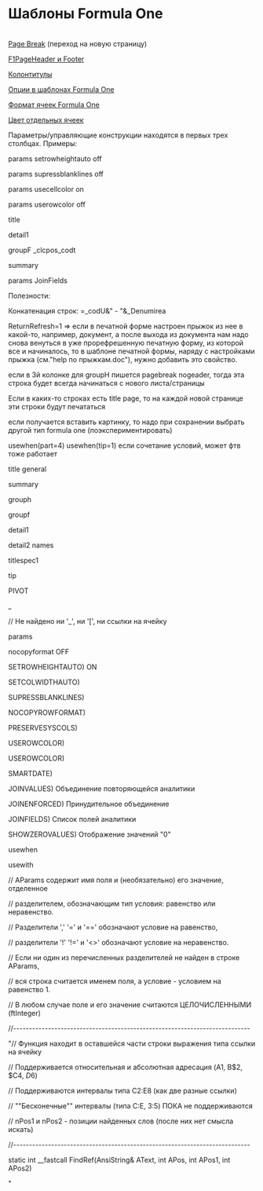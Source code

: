 # Шаблоны Formula One

[  
Page Break](http://wiki.bsoft.biz/xwiki/bin/view/%D0%A0%D0%B0%D0%B7%D1%80%D0%B0%D0%B1%D0%BE%D1%82%D0%BA%D0%B0/Page+Break) \(переход на новую страницу\)

[F1PageHeader и Footer](http://wiki.bsoft.biz/xwiki/bin/view/%D0%A0%D0%B0%D0%B7%D1%80%D0%B0%D0%B1%D0%BE%D1%82%D0%BA%D0%B0/F1PageHeader+%D0%B8+Footer)

[Колонтитулы](http://wiki.bsoft.biz/xwiki/bin/view/%D0%A0%D0%B0%D0%B7%D1%80%D0%B0%D0%B1%D0%BE%D1%82%D0%BA%D0%B0/%D0%9A%D0%BE%D0%BB%D0%BE%D0%BD%D1%82%D0%B8%D1%82%D1%83%D0%BB%D1%8B)

[Опции в шаблонах Formula One](http://wiki.bsoft.biz/xwiki/bin/view/%D0%A0%D0%B0%D0%B7%D1%80%D0%B0%D0%B1%D0%BE%D1%82%D0%BA%D0%B0/%D0%9E%D0%BF%D1%86%D0%B8%D0%B8+%D0%B2+%D1%88%D0%B0%D0%B1%D0%BB%D0%BE%D0%BD%D0%B0%D1%85+Formula+One)

[Формат ячеек Formula One](http://wiki.bsoft.biz/xwiki/bin/view/%D0%A0%D0%B0%D0%B7%D1%80%D0%B0%D0%B1%D0%BE%D1%82%D0%BA%D0%B0/%D0%A4%D0%BE%D1%80%D0%BC%D0%B0%D1%82+%D1%8F%D1%87%D0%B5%D0%B5%D0%BA+Formula+One)

[Цвет отдельных ячеек](http://wiki.bsoft.biz/xwiki/bin/view/%D0%A0%D0%B0%D0%B7%D1%80%D0%B0%D0%B1%D0%BE%D1%82%D0%BA%D0%B0/%D0%A6%D0%B2%D0%B5%D1%82+%D0%BE%D1%82%D0%B4%D0%B5%D0%BB%D1%8C%D0%BD%D1%8B%D1%85+%D1%8F%D1%87%D0%B5%D0%B5%D0%BA)

Параметры/управляющие конструкции находятся в первых трех столбцах. Примеры:

params setrowheightauto off

params supressblanklines off

params usecellcolor on

params userowcolor off

title

detail1

groupF \_clcpos\_codt

summary

params JoinFields

Полезности:

Конкатенация строк: =\_codU&" - "&\_Denumirea

ReturnRefresh=1  =&gt; если в печатной форме настроен прыжок из нее в какой-то, например, документ, а после выхода из документа нам надо снова венуться в уже прорефрешенную печатную форму, из которой все и начиналось, то в шаблоне печатной формы, наряду с настройками прыжка \(см."help по прыжкам.doc"\), нужно добавить это свойство.

если в 3й колонке для groupH пишется pagebreak nogeader, тогда эта строка будет всегда начинаться с нового листа/страницы

Если в каких-то строках есть title page, то на каждой новой странице эти строки будут печататься

если получается вставить картинку, то надо при сохранении выбрать другой тип formula one \(поэкспериментировать\)

usewhen\(part=4\) usewhen\(tip=1\)   если сочетание условий, может фтв тоже работает

  title        general

 summary

 grouph

  groupf

detail1

detail2        names

titlespec1

tip

PIVOT

\_

//  Не найдено ни '\_', ни '\[', ни ссылки на ячейку

params      

nocopyformat OFF

SETROWHEIGHTAUTO\) ON

SETCOLWIDTHAUTO\)

SUPRESSBLANKLINES\)

NOCOPYROWFORMAT\)

PRESERVESYSCOLS\)

USEROWCOLOR\)

USEROWCOLOR\)

SMARTDATE\)

JOINVALUES\) Объединение повторяющейся аналитики

JOINENFORCED\) Принудительное объединение

JOINFIELDS\) Список полей аналитики

SHOWZEROVALUES\) Отображение значений "0"

usewhen

usewith

//  AParams содержит имя поля и \(необязательно\) его значение, отделенное

//  разделителем, обозначающим тип условия: равенство или неравенство.

//  Разделители ',' '=' и '==' обозначают условие на равенство,

//  разделители '!' '!=' и '&lt;&gt;' обозначают условие на неравенство.

//  Если ни один из перечисленных разделителей не найден в строке AParams,

//  вся строка считается именем поля, а условие - условием на равенство 1.

//  В любом случае поле и его значение считаются ЦЕЛОЧИСЛЕННЫМИ \(ftInteger\)

//---------------------------------------------------------------------------

"//  Функция находит в оставшейся части строки выражения типа ссылки на ячейку

//  Поддерживается относительная и абсолютная адресация \(A1, B$2, $C4, $D$6\)

//  Поддерживаются интервалы типа C2:E8 \(как две разные ссылки\)

//  ""Бесконечные"" интервалы \(типа C:E, 3:5\) ПОКА не поддерживаются

//  nPos1 и nPos2 - позиции найденных слов \(после них нет смысла искать\)

//---------------------------------------------------------------------------

static int \_\_fastcall FindRef\(AnsiString& AText, int APos, int APos1, int APos2\)

"

